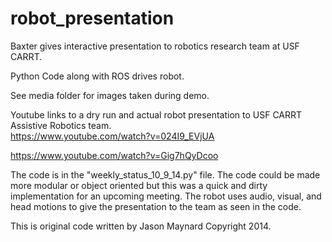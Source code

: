 # robot_presentation

Baxter gives interactive presentation to robotics research team at USF CARRT. 

Python Code along with ROS drives robot. 

See media folder for images taken during demo. 

Youtube links to a dry run and actual robot presentation to USF CARRT Assistive Robotics team.  
https://www.youtube.com/watch?v=024I9_EVjUA

https://www.youtube.com/watch?v=Gig7hQyDcoo

The code is in the "weekly_status_10_9_14.py" file.  The code could be made more modular or object oriented but this was a quick and dirty implementation for an upcoming meeting.  The robot uses audio, visual, and head motions to give the presentation to the team as seen in the code. 

This is original code written by Jason Maynard Copyright 2014. 
